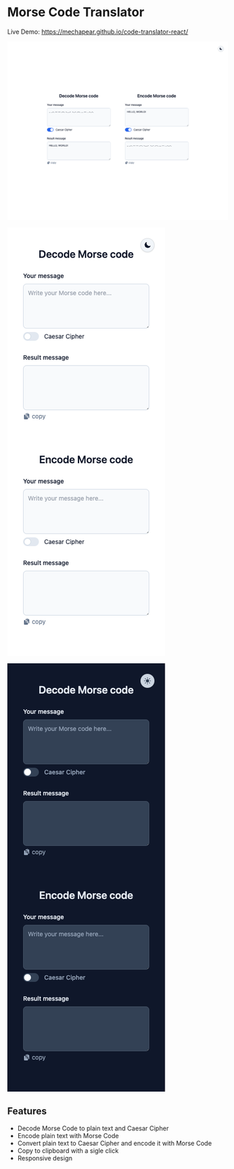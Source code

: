 # Morse Code Translator

Live Demo: https://mechapear.github.io/code-translator-react/

![App Screenshot](screenshot1.png)

![App Screenshot](screenshot2.png)

![App Screenshot](screenshot3.png)

## Features

- Decode Morse Code to plain text and Caesar Cipher
- Encode plain text with Morse Code
- Convert plain text to Caesar Cipher and encode it with Morse Code
- Copy to clipboard with a sigle click
- Responsive design

